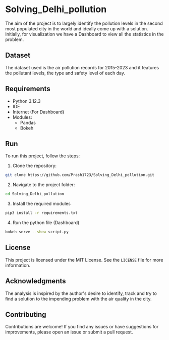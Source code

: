 # Solving_Delhi_pollution

The aim of the project is to largely identify the pollution levels in the second most populated city in the world and ideally come up with a solution. Initially, for visualization we have a Dashboard to view all the statistics in the problem.

## Dataset

The dataset used is the air pollution records for 2015-2023 and it features the pollutant levels, the type and safety level of each day.

## Requirements

- Python 3.12.3
- IDE
- Internet (For Dashboard)
- Modules:
    - Pandas
    - Bokeh

## Run

To run this project, follow the steps:

1. Clone the repository:

```bash
git clone https://github.com/Prash1723/Solving_Delhi_pollution.git
```

2. Navigate to the project folder:

```bash
cd Solving_Delhi_pollution
```

3. Install the required modules

```bash
pip3 install -r requirements.txt
```

4. Run the python file (Dashboard)

```bash
bokeh serve --show script.py
```

## License

This project is licensed under the MIT License. See the `LICENSE` file for more information.

## Acknowledgments

The analysis is inspired by the author's desire to identify, track and try to find a solution to the impending problem with the air quality in the city.

## Contributing

Contributions are welcome! If you find any issues or have suggestions for improvements, please open an issue or submit a pull request.
